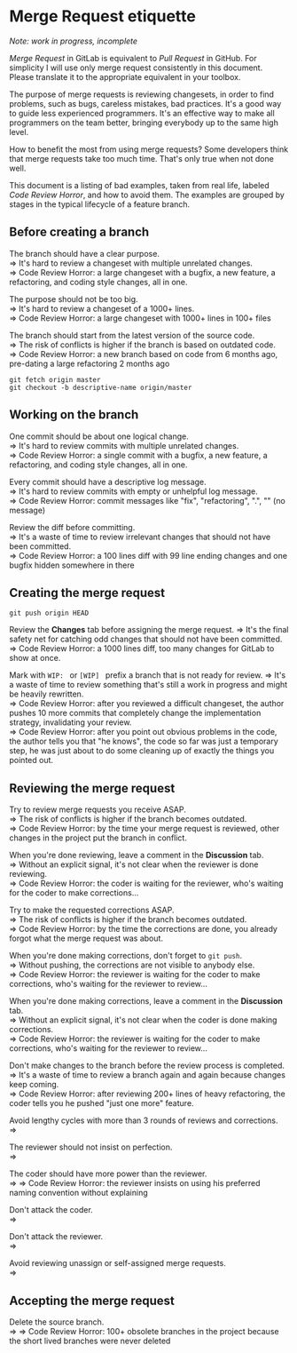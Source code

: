 Merge Request etiquette
=======================

*Note: work in progress, incomplete*

*Merge Request* in GitLab is equivalent to *Pull Request* in GitHub.
For simplicity I will use only merge request consistently in this document.
Please translate it to the appropriate equivalent in your toolbox.

The purpose of merge requests is reviewing changesets,
in order to find problems, such as bugs, careless mistakes, bad practices.
It's a good way to guide less experienced programmers.
It's an effective way to make all programmers on the team better,
bringing everybody up to the same high level.

How to benefit the most from using merge requests?
Some developers think that merge requests take too much time.
That's only true when not done well.

This document is a listing of bad examples, taken from real life,
labeled *Code Review Horror*, and how to avoid them.
The examples are grouped by stages in the typical lifecycle of a feature branch.

Before creating a branch
------------------------

The branch should have a clear purpose.  
=> It's hard to review a changeset with multiple unrelated changes.  
=> Code Review Horror: a large changeset with a bugfix, a new feature, a refactoring, and coding style changes, all in one.

The purpose should not be too big.  
=> It's hard to review a changeset of a 1000+ lines.  
=> Code Review Horror: a large changeset with 1000+ lines in 100+ files

The branch should start from the latest version of the source code.  
=> The risk of conflicts is higher if the branch is based on outdated code.  
=> Code Review Horror: a new branch based on code from 6 months ago, pre-dating a large refactoring 2 months ago

    git fetch origin master
    git checkout -b descriptive-name origin/master

Working on the branch
---------------------

One commit should be about one logical change.  
=> It's hard to review commits with multiple unrelated changes.  
=> Code Review Horror: a single commit with a bugfix, a new feature, a refactoring, and coding style changes, all in one.

Every commit should have a descriptive log message.  
=> It's hard to review commits with empty or unhelpful log message.  
=> Code Review Horror: commit messages like "fix", "refactoring", ".", "" (no message)

Review the diff before committing.  
=> It's a waste of time to review irrelevant changes that should not have been committed.  
=> Code Review Horror: a 100 lines diff with 99 line ending changes and one bugfix hidden somewhere in there

Creating the merge request
--------------------------

    git push origin HEAD

Review the **Changes** tab before assigning the merge request.
=> It's the final safety net for catching odd changes that should not have been committed.  
=> Code Review Horror: a 1000 lines diff, too many changes for GitLab to show at once.

Mark with `WIP: ` or `[WIP] ` prefix a branch that is not ready for review.
=> It's a waste of time to review something that's still a work in progress and might be heavily rewritten.  
=> Code Review Horror: after you reviewed a difficult changeset, the author pushes 10 more commits that completely change the implementation strategy, invalidating your review.  
=> Code Review Horror: after you point out obvious problems in the code, the author tells you that "he knows", the code so far was just a temporary step, he was just about to do some cleaning up of exactly the things you pointed out.


Reviewing the merge request
---------------------------

Try to review merge requests you receive ASAP.  
=> The risk of conflicts is higher if the branch becomes outdated.  
=> Code Review Horror: by the time your merge request is reviewed, other changes in the project put the branch in conflict.

When you're done reviewing, leave a comment in the **Discussion** tab.  
=> Without an explicit signal, it's not clear when the reviewer is done reviewing.  
=> Code Review Horror: the coder is waiting for the reviewer, who's waiting for the coder to make corrections...

Try to make the requested corrections ASAP.  
=> The risk of conflicts is higher if the branch becomes outdated.  
=> Code Review Horror: by the time the corrections are done, you already forgot what the merge request was about.

When you're done making corrections, don't forget to `git push`.  
=> Without pushing, the corrections are not visible to anybody else.  
=> Code Review Horror: the reviewer is waiting for the coder to make corrections, who's waiting for the reviewer to review...

When you're done making corrections, leave a comment in the **Discussion** tab.  
=> Without an explicit signal, it's not clear when the coder is done making corrections.  
=> Code Review Horror: the reviewer is waiting for the coder to make corrections, who's waiting for the reviewer to review...

Don't make changes to the branch before the review process is completed.  
=> It's a waste of time to review a branch again and again because changes keep coming.  
=> Code Review Horror: after reviewing 200+ lines of heavy refactoring, the coder tells you he pushed "just one more" feature.

Avoid lengthy cycles with more than 3 rounds of reviews and corrections.  
=> 

The reviewer should not insist on perfection.  
=>

The coder should have more power than the reviewer.  
=>
=> Code Review Horror: the reviewer insists on using his preferred naming convention without explaining

Don't attack the coder.  
=>

Don't attack the reviewer.  
=>

Avoid reviewing unassign or self-assigned merge requests.  
=>

Accepting the merge request
---------------------------

Delete the source branch.  
=> 
=> Code Review Horror: 100+ obsolete branches in the project because the short lived branches were never deleted

